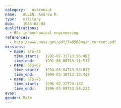 ```yaml
---
category:	astronaut
name:	ALLEN, Andrew M.
type:	military
dob:	1955-08-04
qualifications:
  - BSc in mechanical engineering
references:
  - http://www.nasa.gov/pdf/740566main_current.pdf
missions:
  - name: STS-46
    time_start:   1992-07-31T13:56:48Z
    time_end:     1992-08-08T13:11:51Z
  - name: STS-62
    time_start:   1994-03-04T13:53:01Z
    time_end:     1994-03-18T13:10:43Z
  - name: STS-75
    time_start:   1996-02-22T20:18Z
    time_end:     1996-03-09T13:58:23Z
evas:
gender:	Male
---
```

